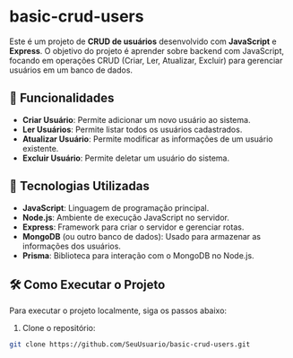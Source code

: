 # basic-crud-users

Este é um projeto de **CRUD de usuários** desenvolvido com **JavaScript** e **Express**. O objetivo do projeto é aprender sobre backend com JavaScript, focando em operações CRUD (Criar, Ler, Atualizar, Excluir) para gerenciar usuários em um banco de dados.

## 🚀 Funcionalidades

- **Criar Usuário**: Permite adicionar um novo usuário ao sistema.
- **Ler Usuários**: Permite listar todos os usuários cadastrados.
- **Atualizar Usuário**: Permite modificar as informações de um usuário existente.
- **Excluir Usuário**: Permite deletar um usuário do sistema.

## 🚀 Tecnologias Utilizadas

- **JavaScript**: Linguagem de programação principal.
- **Node.js**: Ambiente de execução JavaScript no servidor.
- **Express**: Framework para criar o servidor e gerenciar rotas.
- **MongoDB** (ou outro banco de dados): Usado para armazenar as informações dos usuários.
- **Prisma**: Biblioteca para interação com o MongoDB no Node.js.

## 🛠️ Como Executar o Projeto

Para executar o projeto localmente, siga os passos abaixo:

1. Clone o repositório:

```bash
git clone https://github.com/SeuUsuario/basic-crud-users.git
